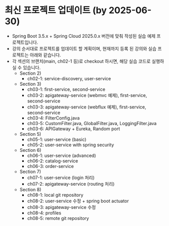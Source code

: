 # 최신 프로젝트 업데이트 (by 2025-06-30)
* Spring Boot 3.5.x + Spring Cloud 2025.0.x 버전에 맞춰 작성된 실습 예제 프로젝트입니다.
* 강의 순서대로 프로젝트를 업데이트 할 계획이며, 현재까지 등록 된 강의와 실습 프로젝트는 아래와 같습니다.
* 각 섹션의 브랜치(main, ch02-1 등)로 checkout 하시면, 해당 실습 코드로 실행하실 수 있습니다.
  * Section 2)
    * ch02-1: service-discovery, user-service
  * Section 3)
    * ch03-1: first-service, second-service
    * ch03-2: apigateway-service (webmvc 예제), first-service, second-service
    * ch03-3: apigateway-service (webflux 예제), first-service, second-service
    * ch03-4: FilterConfig.java
    * ch03-5: CustomFilter.java, GlobalFilter.java, LoggingFilter.java
    * ch03-6: APIGateway + Eureka, Random port
  * Section 5)
    * ch05-1: user-service (basic)
    * ch05-2: user-service with spring security
  * Section 6)
    * ch06-1: user-service (advanced)
    * ch06-2: catalog-service
    * ch06-3: order-service
  * Section 7)
    * ch07-1: user-service (login 처리)
    * ch07-2: apigateway-service (routing 처리)
  * Section 8)
    * ch08-1: local git repository
    * ch08-2: user-service 수정 + spring boot actuator
    * ch08-3: apigateway-service 수정
    * ch08-4: profiles 
    * ch08-5: remote git repository